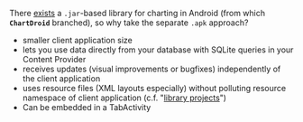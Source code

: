 There [exists](http://code.google.com/p/achartengine/) a `.jar`-based library for charting in Android (from which **`ChartDroid`** branched), so why take the separate `.apk` approach?

  * smaller client application size
  * lets you use data directly from your database with SQLite queries in your Content Provider
  * receives updates (visual improvements or bugfixes) independently of the client application
  * uses resource files (XML layouts especially) without polluting resource namespace of client application (c.f. "[library projects](http://developer.android.com/guide/developing/eclipse-adt.html#libraryProject)")
  * Can be embedded in a TabActivity